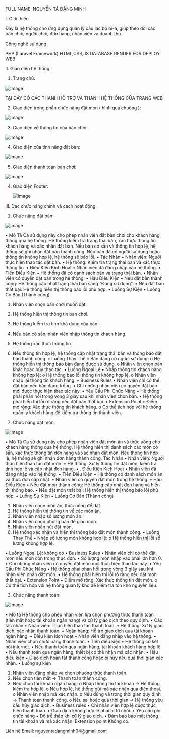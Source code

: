 FULL NAME: NGUYỄN TÁ ĐẶNG MINH 

I. Giới thiệu

Đây là hệ thống cho ứng dụng quản lý câu lạc bộ bi-a, giúp theo dõi các bàn chơi, người chơi, đơn hàng, nhân viên và doanh thu.

Công nghệ sử dụng

PHP (Laravel Framework)
HTML,CSS,JS
DATABASE
RENDER FOR DEPLOY WEB

II. Giao diện hệ thống:

1. Trang chủ:

![image](https://github.com/user-attachments/assets/c030f028-16d1-4ea4-b481-8f57af71b33e)

TẠI ĐÂY CÓ CÁC THANH HỖ TRỢ VÀ THANH HỆ THỐNG CỦA TRANG WEB

2. Giao diện trong phần chức năng đặt món ( hình quả chuông ):

 ![image](https://github.com/user-attachments/assets/b184fc9a-3088-4d7e-9989-f2dca07c94b2)

3. Giao diện về thông tin của bàn chơi:

![image](https://github.com/user-attachments/assets/c55aa923-00d8-429f-8f49-9b7fb6b0a73d)

4. Giao diện của tính năng đặt bàn:

![image](https://github.com/user-attachments/assets/0db66fc7-8bbf-4600-8c6b-ad2b13bee022)

5. Giao diện thanh toán bàn chơi:

![image](https://github.com/user-attachments/assets/2d60af12-d5aa-4b63-80fb-5e85658c1381)

4. Giao diện Footer:

   ![image](https://github.com/user-attachments/assets/4a435b2b-1470-48b2-9a8a-4804379d3fba)


III. Các chức năng chính và cách hoạt động: 

1. Chức năng đặt bàn:

 ![image](https://github.com/user-attachments/assets/91c98f4b-5336-48e2-b2ad-56e221547509)

 •	 Mô Tả
Ca sử dụng này cho phép nhân viên đặt bàn chơi cho khách hàng thông qua hệ thống. Hệ thống kiểm tra trạng thái bàn, xác thực thông tin khách hàng và xác nhận đặt bàn. Nếu bàn có sẵn và thông tin hợp lệ, hệ thống sẽ ghi nhận đặt bàn thành công. Nếu bàn đã có người sử dụng hoặc thông tin không hợp lệ, hệ thống sẽ báo lỗi.
•	Tác Nhân
•	Nhân viên: Người thực hiện thao tác đặt bàn.
•	Hệ thống: Kiểm tra trạng thái bàn và xác thực thông tin.
•	 Điều Kiện Kích Hoạt
•	Nhân viên đã đăng nhập vào hệ thống.
•	Tiền Điều Kiện
•	Hệ thống đã có danh sách bàn và trạng thái bàn.
•	Nhân viên có quyền đặt bàn trong hệ thống.
•	 Hậu Điều Kiện
•	Nếu đặt bàn thành công: Hệ thống cập nhật trạng thái bàn sang "Đang sử dụng".
•	Nếu đặt bàn thất bại: Hệ thống hiển thị thông báo lỗi phù hợp.
•	Luồng Sự Kiện
•	Luồng Cơ Bản (Thành công)
1.	Nhân viên chọn bàn chơi muốn đặt.
2.	Hệ thống hiển thị thông tin bàn chơi.
3.	Hệ thống kiểm tra tính khả dụng của bàn.
4.	Nếu bàn có sẵn, nhân viên nhập thông tin khách hàng.
5.	Hệ thống xác thực thông tin.
6.	Nếu thông tin hợp lệ, hệ thống cập nhật trạng thái bàn và thông báo đặt bàn thành công.
•	Luồng Thay Thế
•	 Bàn đang có người sử dụng:
o	Hệ thống hiển thị thông báo bàn đang được sử dụng.
o	Nhân viên chọn bàn khác hoặc hủy thao tác.
•	Luồng Ngoại Lệ
•	 Nhập thông tin khách hàng không hợp lệ:
o	Hệ thống báo lỗi thông tin không hợp lệ.
o	Nhân viên nhập lại thông tin khách hàng.
•	Business Rules
•	Nhân viên chỉ có thể đặt bàn nếu bàn đang trống.
•	Chỉ những nhân viên có quyền đặt bàn mới được thực hiện thao tác này.
•	Yêu Cầu Phi Chức Năng
•	Hệ thống phải phản hồi trong vòng 3 giây sau khi nhân viên chọn bàn.
•	Hệ thống phải hiển thị lỗi rõ ràng nếu đặt bàn thất bại.
•	Extension Point
•	Điểm mở rộng: Xác thực thông tin khách hàng.
o	Có thể tích hợp với hệ thống quản lý khách hàng để kiểm tra thông tin thành viên.

2. Chức năng đặt món:

 ![image](https://github.com/user-attachments/assets/a694fa12-f3c1-47b3-a8d7-18f36fe2e49d)

•	Mô Tả
Ca sử dụng này cho phép nhân viên đặt món ăn và thức uống cho khách hàng thông qua hệ thống. Hệ thống hiển thị danh sách các món có sẵn, xác thực thông tin đơn hàng và xác nhận đặt món. Nếu thông tin hợp lệ, hệ thống sẽ ghi nhận đơn hàng thành công. 
Tác Nhân
•	Nhân viên: Người thực hiện thao tác đặt món.
•	Hệ thống: Xử lý thông tin đặt món, kiểm tra tính hợp lệ và cập nhật đơn hàng.
•	. Điều Kiện Kích Hoạt
•	Nhân viên đã đăng nhập vào hệ thống.
•	Tiền Điều Kiện
•	Hệ thống có danh sách món ăn và thực đơn cập nhật.
•	Nhân viên có quyền đặt món trong hệ thống.
•	Hậu Điều Kiện
•	Nếu đặt món thành công: Hệ thống cập nhật đơn hàng và hiển thị thông báo.
•	Nếu đặt món thất bại: Hệ thống hiển thị thông báo lỗi phù hợp.
•	 Luồng Sự Kiện
•	Luồng Cơ Bản (Thành công)
1.	Nhân viên chọn món ăn, thức uống để đặt.
2.	Hệ thống hiển thị thông tin về các món ăn.
3.	Nhân viên nhập số lượng món ăn.
4.	Nhân viên chọn phòng bàn để giao món.
5.	Nhân viên nhấn nút đặt món.
6.	Hệ thống xác nhận và hiển thị thông báo đặt món thành công.
•	Luồng Thay Thế
•	Nhập số lượng món không hợp lệ:
o	Hệ thống hiển thị lỗi số lượng không hợp lệ.

•	Luồng Ngoại Lệ: không có
•	Business Rules
•	Nhân viên chỉ có thể đặt món nếu món còn trong thực đơn.
•	Số lượng món nhập vào phải lớn hơn 0.
•	Chỉ những nhân viên có quyền đặt món mới thực hiện thao tác này.
•	 Yêu Cầu Phi Chức Năng
•	Hệ thống phải phản hồi trong vòng 3 giây sau khi nhân viên nhấn đặt món.
•	Hệ thống phải hiển thị lỗi rõ ràng nếu đặt món thất bại.
•	Extension Point
•	Điểm mở rộng: Xác thực thông tin đặt món.
o	Có thể tích hợp với hệ thống quản lý kho để kiểm tra tồn kho nguyên liệu.

3. Chức năng thanh toán:

 ![image](https://github.com/user-attachments/assets/d960bae6-c07a-46a1-9cd4-18692cb5365b)


•	Mô tả
Hệ thống cho phép nhân viên lựa chọn phương thức thanh toán (tiền mặt hoặc tài khoản ngân hàng) và xử lý giao dịch theo quy định.
•	Các tác nhân
•	Nhân viên: Thực hiện thao tác thanh toán.
•	Hệ thống: Xử lý giao dịch, xác nhận thanh toán.
•	Ngân hàng: Hỗ trợ giao dịch qua tài khoản ngân hàng.
•	Điều kiện kích hoạt
•	Nhân viên đăng nhập vào hệ thống.
•	Nhân viên chọn chức năng thanh toán.
•	Tiền điều kiện
•	Hệ thống có kết nối internet.
•	Nếu thanh toán qua ngân hàng, tài khoản khách hàng hợp lệ.
•	Nếu thanh toán qua ngân hàng, thiết bị có thể nhận mã xác nhận.
•	Hậu điều kiện
•	Giao dịch hoàn tất thành công hoặc bị hủy nếu quá thời gian xác nhận.
•	Luồng sự kiện
1.	Nhân viên đăng nhập và chọn phương thức thanh toán.
2.	Nếu chọn tiền mặt → Thanh toán thành công.
3.	Nếu chọn tài khoản ngân hàng:
o	Nhập thông tin tài khoản → Hệ thống kiểm tra hợp lệ.
o	Nếu hợp lệ, hệ thống gửi mã xác nhận qua điện thoại.
o	Nhân viên nhập mã xác nhận.
o	Nếu đúng và trong thời gian quy định → Thanh toán thành công.
o	Nếu sai hoặc quá thời gian → Hệ thống yêu cầu hủy giao dịch.
•	 Business rules
•	Chỉ nhân viên hợp lệ được thực hiện thanh toán.
•	Giao dịch không hợp lệ phải bị từ chối.
•	Yêu cầu phi chức năng
•	Độ trễ thấp khi xử lý giao dịch.
•	Đảm bảo bảo mật thông tin tài khoản và mã xác nhận.
   Extension point
    Không có.


Liên hệ
Email: nguyentadangminh04@gmail.com
